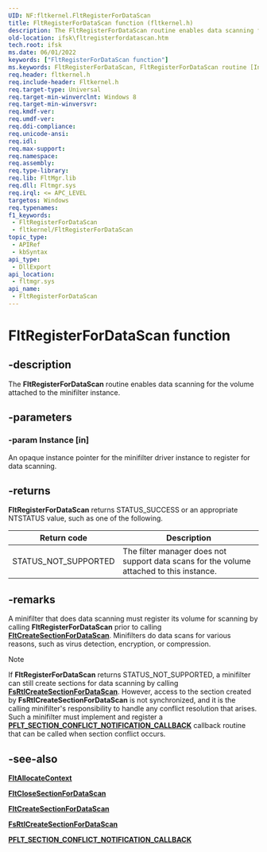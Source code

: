 ```yaml
---
UID: NF:fltkernel.FltRegisterForDataScan
title: FltRegisterForDataScan function (fltkernel.h)
description: The FltRegisterForDataScan routine enables data scanning for the volume attached to the minifilter instance.
old-location: ifsk\fltregisterfordatascan.htm
tech.root: ifsk
ms.date: 06/01/2022
keywords: ["FltRegisterForDataScan function"]
ms.keywords: FltRegisterForDataScan, FltRegisterForDataScan routine [Installable File System Drivers], fltkernel/FltRegisterForDataScan, ifsk.fltregisterfordatascan
req.header: fltkernel.h
req.include-header: Fltkernel.h
req.target-type: Universal
req.target-min-winverclnt: Windows 8
req.target-min-winversvr: 
req.kmdf-ver: 
req.umdf-ver: 
req.ddi-compliance: 
req.unicode-ansi: 
req.idl: 
req.max-support: 
req.namespace: 
req.assembly: 
req.type-library: 
req.lib: FltMgr.lib
req.dll: Fltmgr.sys
req.irql: <= APC_LEVEL
targetos: Windows
req.typenames: 
f1_keywords:
 - FltRegisterForDataScan
 - fltkernel/FltRegisterForDataScan
topic_type:
 - APIRef
 - kbSyntax
api_type:
 - DllExport
api_location:
 - fltmgr.sys
api_name:
 - FltRegisterForDataScan
---
```


# FltRegisterForDataScan function

## -description

The **FltRegisterForDataScan** routine enables data scanning for the volume attached to the minifilter instance.

## -parameters

### -param Instance [in]

An opaque instance pointer for the minifilter driver instance to register for data scanning.

## -returns

**FltRegisterForDataScan** returns STATUS_SUCCESS or an appropriate NTSTATUS value, such as one of the following.

| Return code | Description |
| ----------- | ----------- |
| STATUS_NOT_SUPPORTED | The filter manager does not support data scans for the volume attached to this instance. |

## -remarks

A minifilter that does data scanning must register its volume for scanning by calling **FltRegisterForDataScan** prior to calling  [**FltCreateSectionForDataScan**](nf-fltkernel-fltcreatesectionfordatascan.md). Minifilters do data scans for various reasons, such as virus detection, encryption, or compression.

> [!NOTE]
>
> If **FltRegisterForDataScan** returns STATUS_NOT_SUPPORTED, a minifilter can still create sections for data scanning by calling [**FsRtlCreateSectionForDataScan**](../ntifs/nf-ntifs-fsrtlcreatesectionfordatascan.md). However, access to the section created by **FsRtlCreateSectionForDataScan** is not synchronized, and it is the calling minifilter's responsibility to handle any conflict resolution that arises. Such a minifilter must implement and register a [**PFLT_SECTION_CONFLICT_NOTIFICATION_CALLBACK**](nc-fltkernel-pflt_section_conflict_notification_callback.md) callback routine that can be called when section conflict occurs.

## -see-also

[**FltAllocateContext**](nf-fltkernel-fltallocatecontext.md)

[**FltCloseSectionForDataScan**](nf-fltkernel-fltclosesectionfordatascan.md)

[**FltCreateSectionForDataScan**](nf-fltkernel-fltcreatesectionfordatascan.md)

[**FsRtlCreateSectionForDataScan**](../ntifs/nf-ntifs-fsrtlcreatesectionfordatascan.md)

[**PFLT_SECTION_CONFLICT_NOTIFICATION_CALLBACK**](nc-fltkernel-pflt_section_conflict_notification_callback.md)

